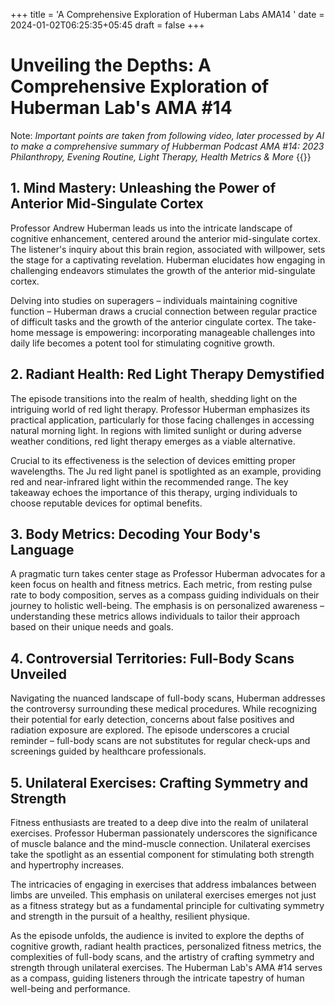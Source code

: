 +++
title = 'A Comprehensive Exploration of Huberman Labs AMA14 '
date = 2024-01-02T06:25:35+05:45
draft = false
+++

# Unveiling the Depths: A Comprehensive Exploration of Huberman Lab's AMA #14
Note: _Important points are taken from following video, later processed by AI to make a comprehensive summary of Hubberman Podcast AMA #14: 2023 Philanthropy, Evening Routine, Light Therapy, Health Metrics & More_
{{<youtube zbpb1wd-wvs>}}

## 1. **Mind Mastery: Unleashing the Power of Anterior Mid-Singulate Cortex**

Professor Andrew Huberman leads us into the intricate landscape of cognitive enhancement, centered around the anterior mid-singulate cortex. The listener's inquiry about this brain region, associated with willpower, sets the stage for a captivating revelation. Huberman elucidates how engaging in challenging endeavors stimulates the growth of the anterior mid-singulate cortex.

Delving into studies on superagers – individuals maintaining cognitive function – Huberman draws a crucial connection between regular practice of difficult tasks and the growth of the anterior cingulate cortex. The take-home message is empowering: incorporating manageable challenges into daily life becomes a potent tool for stimulating cognitive growth.

## 2. **Radiant Health: Red Light Therapy Demystified**

The episode transitions into the realm of health, shedding light on the intriguing world of red light therapy. Professor Huberman emphasizes its practical application, particularly for those facing challenges in accessing natural morning light. In regions with limited sunlight or during adverse weather conditions, red light therapy emerges as a viable alternative.

Crucial to its effectiveness is the selection of devices emitting proper wavelengths. The Ju red light panel is spotlighted as an example, providing red and near-infrared light within the recommended range. The key takeaway echoes the importance of this therapy, urging individuals to choose reputable devices for optimal benefits.

## 3. **Body Metrics: Decoding Your Body's Language**

A pragmatic turn takes center stage as Professor Huberman advocates for a keen focus on health and fitness metrics. Each metric, from resting pulse rate to body composition, serves as a compass guiding individuals on their journey to holistic well-being. The emphasis is on personalized awareness – understanding these metrics allows individuals to tailor their approach based on their unique needs and goals.

## 4. **Controversial Territories: Full-Body Scans Unveiled**

Navigating the nuanced landscape of full-body scans, Huberman addresses the controversy surrounding these medical procedures. While recognizing their potential for early detection, concerns about false positives and radiation exposure are explored. The episode underscores a crucial reminder – full-body scans are not substitutes for regular check-ups and screenings guided by healthcare professionals.

## 5. **Unilateral Exercises: Crafting Symmetry and Strength**

Fitness enthusiasts are treated to a deep dive into the realm of unilateral exercises. Professor Huberman passionately underscores the significance of muscle balance and the mind-muscle connection. Unilateral exercises take the spotlight as an essential component for stimulating both strength and hypertrophy increases.

The intricacies of engaging in exercises that address imbalances between limbs are unveiled. This emphasis on unilateral exercises emerges not just as a fitness strategy but as a fundamental principle for cultivating symmetry and strength in the pursuit of a healthy, resilient physique.

As the episode unfolds, the audience is invited to explore the depths of cognitive growth, radiant health practices, personalized fitness metrics, the complexities of full-body scans, and the artistry of crafting symmetry and strength through unilateral exercises. The Huberman Lab's AMA #14 serves as a compass, guiding listeners through the intricate tapestry of human well-being and performance.
